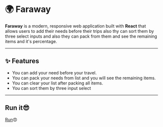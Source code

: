 # 🌍 Faraway

**Faraway** is a modern, responsive web application built with **React** that allows users to add their needs before their trips also thy can sort them by three select inputs and also they can pack from them and see the remaining items and it's percentage.

---

## ✨ Features

- You can add your need before your travel.
- You can pack your needs from list and you will see the remaining items.
- You can clear your list after packing all items.
- You can sort them by three input select

---
## Run it😎
[Run](https://far-away-theta-six.vercel.app/)😍
